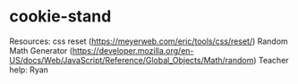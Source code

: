 # cookie-stand

Resources: css reset (https://meyerweb.com/eric/tools/css/reset/) 
Random Math Generator (https://developer.mozilla.org/en-US/docs/Web/JavaScript/Reference/Global_Objects/Math/random)
Teacher help: Ryan
